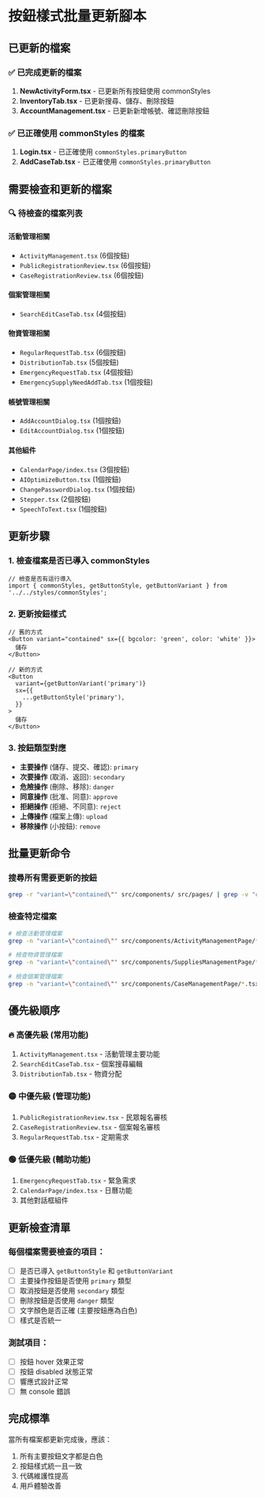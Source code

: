 # 按鈕樣式批量更新腳本

## 已更新的檔案

### ✅ 已完成更新的檔案
1. **NewActivityForm.tsx** - 已更新所有按鈕使用 commonStyles
2. **InventoryTab.tsx** - 已更新搜尋、儲存、刪除按鈕
3. **AccountManagement.tsx** - 已更新新增帳號、確認刪除按鈕

### ✅ 已正確使用 commonStyles 的檔案
1. **Login.tsx** - 已正確使用 `commonStyles.primaryButton`
2. **AddCaseTab.tsx** - 已正確使用 `commonStyles.primaryButton`

## 需要檢查和更新的檔案

### 🔍 待檢查的檔案列表

#### 活動管理相關
- `ActivityManagement.tsx` (6個按鈕)
- `PublicRegistrationReview.tsx` (6個按鈕)
- `CaseRegistrationReview.tsx` (6個按鈕)

#### 個案管理相關
- `SearchEditCaseTab.tsx` (4個按鈕)

#### 物資管理相關
- `RegularRequestTab.tsx` (6個按鈕)
- `DistributionTab.tsx` (5個按鈕)
- `EmergencyRequestTab.tsx` (4個按鈕)
- `EmergencySupplyNeedAddTab.tsx` (1個按鈕)

#### 帳號管理相關
- `AddAccountDialog.tsx` (1個按鈕)
- `EditAccountDialog.tsx` (1個按鈕)

#### 其他組件
- `CalendarPage/index.tsx` (3個按鈕)
- `AIOptimizeButton.tsx` (1個按鈕)
- `ChangePasswordDialog.tsx` (1個按鈕)
- `Stepper.tsx` (2個按鈕)
- `SpeechToText.tsx` (1個按鈕)

## 更新步驟

### 1. 檢查檔案是否已導入 commonStyles
```tsx
// 檢查是否有這行導入
import { commonStyles, getButtonStyle, getButtonVariant } from '../../styles/commonStyles';
```

### 2. 更新按鈕樣式
```tsx
// 舊的方式
<Button variant="contained" sx={{ bgcolor: 'green', color: 'white' }}>
  儲存
</Button>

// 新的方式
<Button
  variant={getButtonVariant('primary')}
  sx={{
    ...getButtonStyle('primary'),
  }}
>
  儲存
</Button>
```

### 3. 按鈕類型對應
- **主要操作** (儲存、提交、確認): `primary`
- **次要操作** (取消、返回): `secondary`
- **危險操作** (刪除、移除): `danger`
- **同意操作** (批准、同意): `approve`
- **拒絕操作** (拒絕、不同意): `reject`
- **上傳操作** (檔案上傳): `upload`
- **移除操作** (小按鈕): `remove`

## 批量更新命令

### 搜尋所有需要更新的按鈕
```bash
grep -r "variant=\"contained\"" src/components/ src/pages/ | grep -v "commonStyles"
```

### 檢查特定檔案
```bash
# 檢查活動管理檔案
grep -n "variant=\"contained\"" src/components/ActivityManagementPage/*.tsx

# 檢查物資管理檔案
grep -n "variant=\"contained\"" src/components/SuppliesManagementPage/*.tsx

# 檢查個案管理檔案
grep -n "variant=\"contained\"" src/components/CaseManagementPage/*.tsx
```

## 優先級順序

### 🔥 高優先級 (常用功能)
1. `ActivityManagement.tsx` - 活動管理主要功能
2. `SearchEditCaseTab.tsx` - 個案搜尋編輯
3. `DistributionTab.tsx` - 物資分配

### 🟡 中優先級 (管理功能)
1. `PublicRegistrationReview.tsx` - 民眾報名審核
2. `CaseRegistrationReview.tsx` - 個案報名審核
3. `RegularRequestTab.tsx` - 定期需求

### 🟢 低優先級 (輔助功能)
1. `EmergencyRequestTab.tsx` - 緊急需求
2. `CalendarPage/index.tsx` - 日曆功能
3. 其他對話框組件

## 更新檢查清單

### 每個檔案需要檢查的項目：
- [ ] 是否已導入 `getButtonStyle` 和 `getButtonVariant`
- [ ] 主要操作按鈕是否使用 `primary` 類型
- [ ] 取消按鈕是否使用 `secondary` 類型
- [ ] 刪除按鈕是否使用 `danger` 類型
- [ ] 文字顏色是否正確 (主要按鈕應為白色)
- [ ] 樣式是否統一

### 測試項目：
- [ ] 按鈕 hover 效果正常
- [ ] 按鈕 disabled 狀態正常
- [ ] 響應式設計正常
- [ ] 無 console 錯誤

## 完成標準

當所有檔案都更新完成後，應該：
1. 所有主要按鈕文字都是白色
2. 按鈕樣式統一且一致
3. 代碼維護性提高
4. 用戶體驗改善 